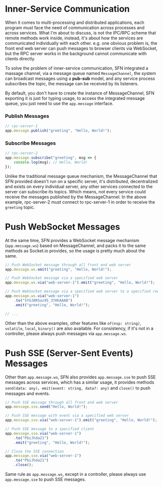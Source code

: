 <!-- title: Message Channel; order: 10.1 -->

# Inner-Service Communication

When it comes to multi-processing and distributed applications, each program
must face the need of communication across processes and across services. What 
I'm about to discuss, is not the IPC/RPC scheme that remote methods work
inside, instead, it's about how the services are communicated individually
with each other. e.g. one obvious problem is, the front end web server can push
messages to browser clients via WebSocket, but the RPC server works in the
background cannot communicate with clients directly.

To solve the problem of inner-service communication, SFN integrated a
massage channel, via a message queue named `MessageChannel`, the system can
broadcast messages using a **pub-sub** model, and any service process subscribes
the topic, the message can be received by its listeners.

By default, you don't have to create the instance of MessageChannel, SFN 
exporting it is just for typing usage, to access the integrated message queue,
you just need to use the `app.message` interface.

### Publish Messages

```typescript
// rpc-server-1
app.message.publish("greeting", "Hello, World!");
```

### Subscribe Messages

```typescript
// rpc-server-2
app.message.subscribe("greeting", msg => {
    console.log(msg); // Hello, World!
});
```

Unlike the traditional message queue mechanism, the MessageChannel that SFN 
provided doesn't run on a specific server, it's distributed, decentralized and
exists on every individual server, any other services connected to the server
can subscribe its topics. Which means, not every service could receive the
messages published by the MessageChannel. In the above example, rpc-server-2 
must connect to rpc-server-1 in order to receive the `greeting` topic.

# Push WebSocket Messages

At the same time, SFN provides a WebSocket message mechanism (`app.message.ws`)
based on MessageChannel, and packs it to the same methods as Socket.io provides,
so the usage is pretty much about the same.

```typescript
// Push WebSocket message through all front end web server
app.message.ws.emit("greeting", "Hello, World!");

// Push WebSocket message via a specified web server
app.message.ws.via("web-server-1").emit("greeting", "Hello, World!");

// Push WebSocket message via a specified web server to a specified room
app.message.ws.via("web-server-1")
    .to("SYGJBR5az95_37HhAAAB")
    .emit("greeting", "Hello, World!");

// ...
```

Other than the above examples, other features like `of(nsp: string)`,
`volatile`, `local`, `binary()` are also available. For consistency, if it's
not in a controller, please always push messages via `app.message.ws`.

# Push SSE (Server-Sent Events) Messages

Other than `app.message.ws`, SFN also provides `app.message.sse` to push SSE 
messages across services, which has a similar usage, it provides methods
`send(data: any)`、`emit(event: string, data?: any)` and `close()` to push 
messages and events.

```typescript
// Push SSE message through all front end web server
app.message.sse.send("Hello, World!");

// Push SSE message with event via a specified web server
app.message.sse.via("web-server-1").emit("greeting", "Hello, World!");

// Push SSE message to a specified client
app.message.sse.via("web-server-1")
    .to("PbiJhda21")
    .emit("greeting", "Hello, World!");

// Close the SSE connection
app.message.sse.via("web-server-1")
    .to("PbiJhda21")
    .close();
```

Same rule as `app.message.ws`, except in a controller, please always use 
`app.message.sse` to push SSE messages.